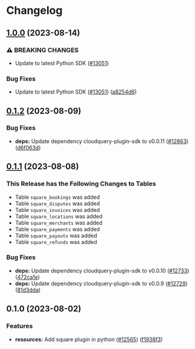 # Changelog

## [1.0.0](https://github.com/cloudquery/cloudquery/compare/plugins-source-square-v0.1.2...plugins-source-square-v1.0.0) (2023-08-14)


### ⚠ BREAKING CHANGES

* Update to latest Python SDK ([#13051](https://github.com/cloudquery/cloudquery/issues/13051))

### Bug Fixes

* Update to latest Python SDK ([#13051](https://github.com/cloudquery/cloudquery/issues/13051)) ([a8254d6](https://github.com/cloudquery/cloudquery/commit/a8254d6233b15fb02b1987250bb0021bc904f507))

## [0.1.2](https://github.com/cloudquery/cloudquery/compare/plugins-source-square-v0.1.1...plugins-source-square-v0.1.2) (2023-08-09)


### Bug Fixes

* **deps:** Update dependency cloudquery-plugin-sdk to v0.0.11 ([#12863](https://github.com/cloudquery/cloudquery/issues/12863)) ([d6f063d](https://github.com/cloudquery/cloudquery/commit/d6f063d67d65652a494d1bb9d28f6c5115f58a90))

## [0.1.1](https://github.com/cloudquery/cloudquery/compare/plugins-source-square-v0.1.0...plugins-source-square-v0.1.1) (2023-08-08)


### This Release has the Following Changes to Tables
- Table `square_bookings` was added
- Table `square_disputes` was added
- Table `square_invoices` was added
- Table `square_locations` was added
- Table `square_merchants` was added
- Table `square_payments` was added
- Table `square_payouts` was added
- Table `square_refunds` was added

### Bug Fixes

* **deps:** Update dependency cloudquery-plugin-sdk to v0.0.10 ([#12733](https://github.com/cloudquery/cloudquery/issues/12733)) ([472ca1e](https://github.com/cloudquery/cloudquery/commit/472ca1eb903da6a922a4fdd9891917c47346e0bb))
* **deps:** Update dependency cloudquery-plugin-sdk to v0.0.9 ([#12729](https://github.com/cloudquery/cloudquery/issues/12729)) ([81d3dda](https://github.com/cloudquery/cloudquery/commit/81d3dda753af406e6fd458d1ce26f10bbdff2146))

## 0.1.0 (2023-08-02)


### Features

* **resources:** Add square plugin in python ([#12565](https://github.com/cloudquery/cloudquery/issues/12565)) ([f1938f3](https://github.com/cloudquery/cloudquery/commit/f1938f3bf96042315d966a6292205edecc7f0ac5))
